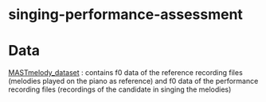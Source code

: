 # singing-performance-assessment

# Data

[MASTmelody_dataset](https://github.com/barisbozkurt/MASTmelody_dataset) : contains f0 data of the reference recording files (melodies played on the piano as reference) and f0 data of the performance recording files (recordings of the candidate in singing the melodies)
